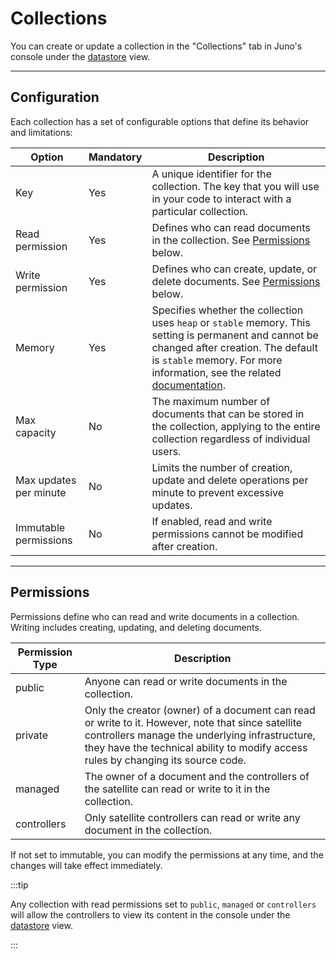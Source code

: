 # Collections

You can create or update a collection in the "Collections" tab in Juno's console under the [datastore](https://console.juno.build/datastore) view.

---

## Configuration

Each collection has a set of configurable options that define its behavior and limitations:

| Option                 | Mandatory | Description                                                                                                                                                                                                                                            |
| ---------------------- | --------- | ------------------------------------------------------------------------------------------------------------------------------------------------------------------------------------------------------------------------------------------------------ |
| Key                    | Yes       | A unique identifier for the collection. The key that you will use in your code to interact with a particular collection.                                                                                                                               |
| Read permission        | Yes       | Defines who can read documents in the collection. See [Permissions](#permissions) below.                                                                                                                                                               |
| Write permission       | Yes       | Defines who can create, update, or delete documents. See [Permissions](#permissions) below.                                                                                                                                                            |
| Memory                 | Yes       | Specifies whether the collection uses `heap` or `stable` memory. This setting is permanent and cannot be changed after creation. The default is `stable` memory. For more information, see the related [documentation](../../miscellaneous/memory.md). |
| Max capacity           | No        | The maximum number of documents that can be stored in the collection, applying to the entire collection regardless of individual users.                                                                                                                |
| Max updates per minute | No        | Limits the number of creation, update and delete operations per minute to prevent excessive updates.                                                                                                                                                   |
| Immutable permissions  | No        | If enabled, read and write permissions cannot be modified after creation.                                                                                                                                                                              |

---

## Permissions

Permissions define who can read and write documents in a collection. Writing includes creating, updating, and deleting documents.

| Permission Type | Description                                                                                                                                                                                                                              |
| --------------- | ---------------------------------------------------------------------------------------------------------------------------------------------------------------------------------------------------------------------------------------- |
| public          | Anyone can read or write documents in the collection.                                                                                                                                                                                    |
| private         | Only the creator (owner) of a document can read or write to it. However, note that since satellite controllers manage the underlying infrastructure, they have the technical ability to modify access rules by changing its source code. |
| managed         | The owner of a document and the controllers of the satellite can read or write to it in the collection.                                                                                                                                  |
| controllers     | Only satellite controllers can read or write any document in the collection.                                                                                                                                                             |

If not set to immutable, you can modify the permissions at any time, and the changes will take effect immediately.

:::tip

Any collection with read permissions set to `public`, `managed` or `controllers` will allow the controllers to view its content in the console under the [datastore](https://console.juno.build/datastore) view.

:::

[satellite]: ../../terminology.md#satellite
[controllers]: ../../terminology.md#controller
